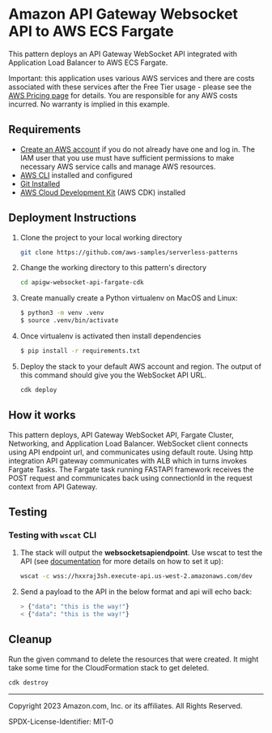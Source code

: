 # Amazon API Gateway Websocket API to AWS ECS Fargate

This pattern deploys an API Gateway WebSocket API integrated with Application Load Balancer to AWS ECS Fargate.

Important: this application uses various AWS services and there are costs associated with these services after the Free Tier usage - please see the [AWS Pricing page](https://aws.amazon.com/pricing/) for details. You are responsible for any AWS costs incurred. No warranty is implied in this example.

## Requirements

- [Create an AWS account](https://portal.aws.amazon.com/gp/aws/developer/registration/index.html) if you do not already have one and log in. The IAM user that you use must have sufficient permissions to make necessary AWS service calls and manage AWS resources.
- [AWS CLI](https://docs.aws.amazon.com/cli/latest/userguide/install-cliv2.html) installed and configured
- [Git Installed](https://git-scm.com/book/en/v2/Getting-Started-Installing-Git)
- [AWS Cloud Development Kit](https://docs.aws.amazon.com/cdk/latest/guide/cli.html) (AWS CDK) installed

## Deployment Instructions

1. Clone the project to your local working directory

   ```bash
   git clone https://github.com/aws-samples/serverless-patterns
   ```

2. Change the working directory to this pattern's directory

   ```bash
   cd apigw-websocket-api-fargate-cdk
   ```

3. Create manually create a Python virtualenv on MacOS and Linux:

   ```bash
   $ python3 -m venv .venv
   $ source .venv/bin/activate
   ```

4. Once virtualenv is activated then install dependencies

   ```bash
   $ pip install -r requirements.txt
   ```

5. Deploy the stack to your default AWS account and region. The output of this command should give you the WebSocket API URL.

   ```bash
   cdk deploy
   ```

## How it works

This pattern deploys, API Gateway WebSocket API, Fargate Cluster, Networking, and Application Load Balancer. WebSocket client connects using API endpoint url, and communicates using default route. Using http integration API gateway communicates with ALB which in turns invokes Fargate Tasks. The Fargate task running FASTAPI framework receives the POST request and communicates back using connectionId in the request context from API Gateway.

## Testing

### Testing with `wscat` CLI

1. The stack will output the **websocketsapiendpoint**. Use wscat to test the API (see [documentation](https://docs.aws.amazon.com/apigateway/latest/developerguide/apigateway-how-to-call-websocket-api-wscat.html) for more details on how to set it up):

   ```bash
   wscat -c wss://hxxraj3sh.execute-api.us-west-2.amazonaws.com/dev
   ```

2. Send a payload to the API in the below format and api will echo back:

   ```bash
   > {"data": "this is the way!"}
   < {"data": "this is the way!"}
   ```

## Cleanup

Run the given command to delete the resources that were created. It might take some time for the CloudFormation stack to get deleted.

```bash
cdk destroy
```

---

Copyright 2023 Amazon.com, Inc. or its affiliates. All Rights Reserved.

SPDX-License-Identifier: MIT-0
